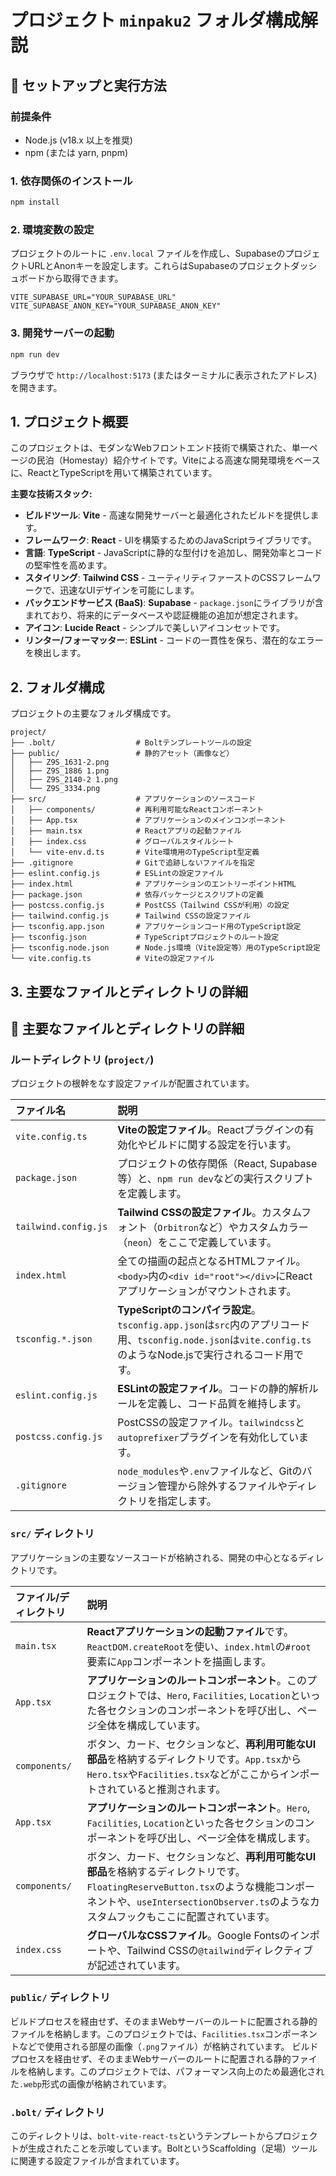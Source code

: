 # プロジェクト `minpaku2` フォルダ構成解説

## 🚀 セットアップと実行方法

### 前提条件

- Node.js (v18.x 以上を推奨)
- npm (または yarn, pnpm)

### 1. 依存関係のインストール

```bash
npm install
```

### 2. 環境変数の設定

プロジェクトのルートに `.env.local` ファイルを作成し、SupabaseのプロジェクトURLとAnonキーを設定します。これらはSupabaseのプロジェクトダッシュボードから取得できます。

```.env.local
VITE_SUPABASE_URL="YOUR_SUPABASE_URL"
VITE_SUPABASE_ANON_KEY="YOUR_SUPABASE_ANON_KEY"
```

### 3. 開発サーバーの起動

```bash
npm run dev
```

ブラウザで `http://localhost:5173` (またはターミナルに表示されたアドレス) を開きます。

## 1. プロジェクト概要

このプロジェクトは、モダンなWebフロントエンド技術で構築された、単一ページの民泊（Homestay）紹介サイトです。Viteによる高速な開発環境をベースに、ReactとTypeScriptを用いて構築されています。

**主要な技術スタック:**

*   **ビルドツール**: **Vite** - 高速な開発サーバーと最適化されたビルドを提供します。
*   **フレームワーク**: **React** - UIを構築するためのJavaScriptライブラリです。
*   **言語**: **TypeScript** - JavaScriptに静的な型付けを追加し、開発効率とコードの堅牢性を高めます。
*   **スタイリング**: **Tailwind CSS** - ユーティリティファーストのCSSフレームワークで、迅速なUIデザインを可能にします。
*   **バックエンドサービス (BaaS)**: **Supabase** - `package.json`にライブラリが含まれており、将来的にデータベースや認証機能の追加が想定されます。
*   **アイコン**: **Lucide React** - シンプルで美しいアイコンセットです。
*   **リンター/フォーマッター**: **ESLint** - コードの一貫性を保ち、潜在的なエラーを検出します。

## 2. フォルダ構成

プロジェクトの主要なフォルダ構成です。

```
project/
├── .bolt/                  # Boltテンプレートツールの設定
├── public/                 # 静的アセット（画像など）
│   ├── Z9S_1631-2.png
│   ├── Z9S_1886 1.png
│   ├── Z9S_2140-2 1.png
│   └── Z9S_3334.png
├── src/                    # アプリケーションのソースコード
│   ├── components/         # 再利用可能なReactコンポーネント
│   ├── App.tsx             # アプリケーションのメインコンポーネント
│   ├── main.tsx            # Reactアプリの起動ファイル
│   ├── index.css           # グローバルスタイルシート
│   └── vite-env.d.ts       # Vite環境用のTypeScript型定義
├── .gitignore              # Gitで追跡しないファイルを指定
├── eslint.config.js        # ESLintの設定ファイル
├── index.html              # アプリケーションのエントリーポイントHTML
├── package.json            # 依存パッケージとスクリプトの定義
├── postcss.config.js       # PostCSS（Tailwind CSSが利用）の設定
├── tailwind.config.js      # Tailwind CSSの設定ファイル
├── tsconfig.app.json       # アプリケーションコード用のTypeScript設定
├── tsconfig.json           # TypeScriptプロジェクトのルート設定
├── tsconfig.node.json      # Node.js環境（Vite設定等）用のTypeScript設定
└── vite.config.ts          # Viteの設定ファイル
```

## 3. 主要なファイルとディレクトリの詳細
## 📄 主要なファイルとディレクトリの詳細

### ルートディレクトリ (`project/`)

プロジェクトの根幹をなす設定ファイルが配置されています。

| ファイル名 | 説明 |
| :--- | :--- |
| `vite.config.ts` | **Viteの設定ファイル**。Reactプラグインの有効化やビルドに関する設定を行います。 |
| `package.json` | プロジェクトの依存関係（React, Supabase等）と、`npm run dev`などの実行スクリプトを定義します。 |
| `tailwind.config.js` | **Tailwind CSSの設定ファイル**。カスタムフォント（`Orbitron`など）やカスタムカラー（`neon`）をここで定義しています。 |
| `index.html` | 全ての描画の起点となるHTMLファイル。`<body>`内の`<div id="root"></div>`にReactアプリケーションがマウントされます。 |
| `tsconfig.*.json` | **TypeScriptのコンパイラ設定**。`tsconfig.app.json`は`src`内のアプリコード用、`tsconfig.node.json`は`vite.config.ts`のようなNode.jsで実行されるコード用です。 |
| `eslint.config.js` | **ESLintの設定ファイル**。コードの静的解析ルールを定義し、コード品質を維持します。 |
| `postcss.config.js` | PostCSSの設定ファイル。`tailwindcss`と`autoprefixer`プラグインを有効化しています。 |
| `.gitignore` | `node_modules`や`.env`ファイルなど、Gitのバージョン管理から除外するファイルやディレクトリを指定します。 |

### `src/` ディレクトリ

アプリケーションの主要なソースコードが格納される、開発の中心となるディレクトリです。

| ファイル/ディレクトリ | 説明 |
| :--- | :--- |
| `main.tsx` | **Reactアプリケーションの起動ファイル**です。`ReactDOM.createRoot`を使い、`index.html`の`#root`要素に`App`コンポーネントを描画します。 |
| `App.tsx` | **アプリケーションのルートコンポーネント**。このプロジェクトでは、`Hero`, `Facilities`, `Location`といった各セクションのコンポーネントを呼び出し、ページ全体を構成しています。 |
| `components/` | ボタン、カード、セクションなど、**再利用可能なUI部品**を格納するディレクトリです。`App.tsx`から`Hero.tsx`や`Facilities.tsx`などがここからインポートされていると推測されます。 |
| `App.tsx` | **アプリケーションのルートコンポーネント**。`Hero`, `Facilities`, `Location`といった各セクションのコンポーネントを呼び出し、ページ全体を構成します。 |
| `components/` | ボタン、カード、セクションなど、**再利用可能なUI部品**を格納するディレクトリです。`FloatingReserveButton.tsx`のような機能コンポーネントや、`useIntersectionObserver.ts`のようなカスタムフックもここに配置されています。 |
| `index.css` | **グローバルなCSSファイル**。Google Fontsのインポートや、Tailwind CSSの`@tailwind`ディレクティブが記述されています。 |

### `public/` ディレクトリ

ビルドプロセスを経由せず、そのままWebサーバーのルートに配置される静的ファイルを格納します。このプロジェクトでは、`Facilities.tsx`コンポーネントなどで使用される部屋の画像（`.png`ファイル）が格納されています。
ビルドプロセスを経由せず、そのままWebサーバーのルートに配置される静的ファイルを格納します。このプロジェクトでは、パフォーマンス向上のため最適化された`.webp`形式の画像が格納されています。

### `.bolt/` ディレクトリ

このディレクトリは、`bolt-vite-react-ts`というテンプレートからプロジェクトが生成されたことを示唆しています。BoltというScaffolding（足場）ツールに関連する設定ファイルが含まれています。

